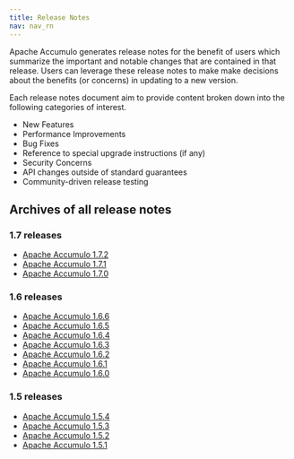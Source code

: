 ```yaml
---
title: Release Notes
nav: nav_rn
---
```


Apache Accumulo generates release notes for the benefit of users which summarize the important and notable changes that
are contained in that release. Users can leverage these release notes to make make decisions about the benefits (or
concerns) in updating to a new version.

Each release notes document aim to provide content broken down into the following categories of interest.

* New Features
* Performance Improvements
* Bug Fixes
* Reference to special upgrade instructions (if any)
* Security Concerns
* API changes outside of standard guarantees
* Community-driven release testing

## Archives of all release notes

### 1.7 releases

* [Apache Accumulo 1.7.2][REL_172]
* [Apache Accumulo 1.7.1][REL_171]
* [Apache Accumulo 1.7.0][REL_170]

### 1.6 releases

* [Apache Accumulo 1.6.6][REL_166]
* [Apache Accumulo 1.6.5][REL_165]
* [Apache Accumulo 1.6.4][REL_164]
* [Apache Accumulo 1.6.3][REL_163]
* [Apache Accumulo 1.6.2][REL_162]
* [Apache Accumulo 1.6.1][REL_161]
* [Apache Accumulo 1.6.0][REL_160]

### 1.5 releases

* [Apache Accumulo 1.5.4][REL_154]
* [Apache Accumulo 1.5.3][REL_153]
* [Apache Accumulo 1.5.2][REL_152]
* [Apache Accumulo 1.5.1][REL_151]

[REL_151]: 1.5.1
[REL_152]: 1.5.2
[REL_153]: 1.5.3
[REL_154]: 1.5.4
[REL_160]: 1.6.0
[REL_161]: 1.6.1
[REL_162]: 1.6.2
[REL_163]: 1.6.3
[REL_164]: 1.6.4
[REL_165]: 1.6.5
[REL_166]: 1.6.6
[REL_170]: 1.7.0
[REL_171]: 1.7.1
[REL_172]: 1.7.2
